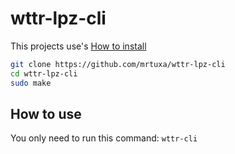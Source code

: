 # wttr-lpz-cli

<p>This projects use's <a href="https://wttr.in>this Website</a> to get the current weather</p>

## How to install

```bash
git clone https://github.com/mrtuxa/wttr-lpz-cli
cd wttr-lpz-cli
sudo make
```



## How to use

You only need to run this command: `wttr-cli`
